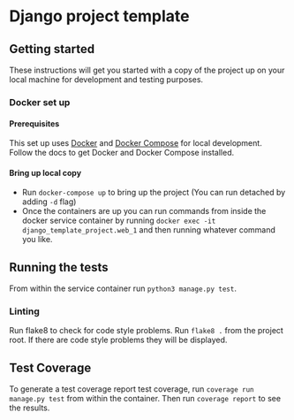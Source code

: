 # Django project template

## Getting started

These instructions will get you started with a copy of the project up on your
local machine for development and testing purposes.

### Docker set up

#### Prerequisites

This set up uses [Docker][docker] and [Docker Compose][docker-compose] for local
development. Follow the docs to get Docker and Docker Compose installed.

#### Bring up local copy

- Run `docker-compose up` to bring up the project (You can run detached by
  adding `-d` flag)
- Once the containers are up you can run commands from inside the docker
  service container by running `docker exec -it django_template_project.web_1`
  and then running whatever command you like.

## Running the tests

From within the service container run `python3 manage.py test`.

### Linting

Run flake8 to check for code style problems. Run `flake8 .` from the project
root. If there are code style problems they will be displayed.

## Test Coverage

To generate a test coverage report test coverage, run `coverage run manage.py test` from within the container. Then run `coverage report` to see the results.

[docker]: https://docs.docker.com/
[docker-compose]: https://docs.docker.com/compose/
